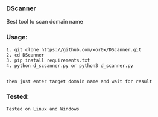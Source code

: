 ### DScanner

Best tool to scan domain name

### Usage:
```
1. git clone https://github.com/xor0x/DScanner.git
2. cd DScanner
3. pip install requirements.txt
4. python d_sccanner.py or python3 d_scanner.py


then just enter target domain name and wait for result
```

### Tested:
```
Tested on Linux and Windows
```
